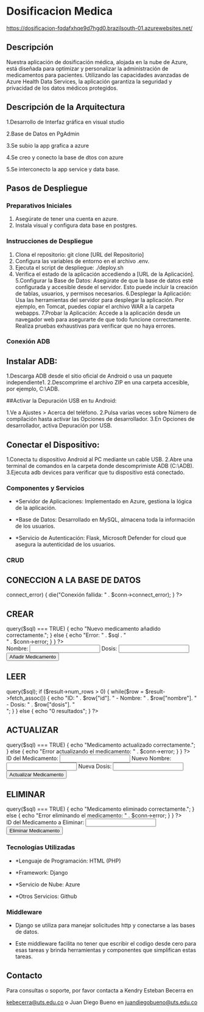# Dosificacion Medica 

https://dosificacion-fqdafxhqe9d7hgd0.brazilsouth-01.azurewebsites.net/

  

## Descripción 

Nuestra aplicación de dosificación médica, alojada en la nube de Azure, está diseñada para optimizar y personalizar la administración de medicamentos para pacientes. Utilizando las capacidades avanzadas de Azure Health Data Services, la aplicación garantiza la seguridad y privacidad de los datos médicos protegidos. 

  

## Descripción de la Arquitectura 

1.Desarrollo de Interfaz gráfica en visual studio 

2.Base de Datos en PgAdmin  

3.Se subio la app grafica a azure 

4.Se creo y conecto la base de dtos con azure 

5.Se interconecto la app service y data base. 

## Pasos de Despliegue

### Preparativos Iniciales
1. Asegúrate de tener una cuenta en azure.
2. Instala visual y configura data base en postgres.

### Instrucciones de Despliegue
1. Clona el repositorio: git clone [URL del Repositorio]
2. Configura las variables de entorno en el archivo .env.
3. Ejecuta el script de despliegue: ./deploy.sh
4. Verifica el estado de la aplicación accediendo a [URL de la Aplicación].
5.Configurar la Base de Datos: Asegúrate de que la base de datos esté configurada y accesible desde el servidor.
Esto puede incluir la creación de tablas, usuarios, y permisos necesarios.
6.Desplegar la Aplicación: Usa las herramientas del servidor para desplegar la aplicación. Por ejemplo, en Tomcat, puedes copiar el archivo WAR a la carpeta webapps.
7.Probar la Aplicación: Accede a la aplicación desde un navegador web para asegurarte de que todo funcione correctamente.
Realiza pruebas exhaustivas para verificar que no haya errores.

### Conexión ADB

## Instalar ADB:

1.Descarga ADB desde el sitio oficial de Android o usa un paquete independiente1.
2.Descomprime el archivo ZIP en una carpeta accesible, por ejemplo, C:\ADB.

##Activar la Depuración USB en tu Android:

1.Ve a Ajustes > Acerca del teléfono.
2.Pulsa varias veces sobre Número de compilación hasta activar las Opciones de desarrollador.
3.En Opciones de desarrollador, activa Depuración por USB.

## Conectar el Dispositivo:

1.Conecta tu dispositivo Android al PC mediante un cable USB.
2.Abre una terminal de comandos en la carpeta donde descomprimiste ADB (C:\ADB).
3.Ejecuta adb devices para verificar que tu dispositivo está conectado.
  

### Componentes y Servicios 

- *Servidor de Aplicaciones:  Implementado en Azure, gestiona la lógica de la aplicación. 

- *Base de Datos: Desarrollado en MySQL, almacena toda la información de los usuarios. 

- *Servicio de Autenticación: Flask, Microsoft Defender for cloud que asegura la autenticidad de los usuarios. 

### CRUD

## CONECCION A LA BASE DE DATOS

<?php
$servername = "nombre_del_servidor"; 
$username = "usuario";
$password = "contraseña";
$dbname = "nombre_base_datos";

// Crear conexión
$conn = new mysqli($servername, $username, $password, $dbname);

// Verificar conexión
if ($conn->connect_error) {
    die("Conexión fallida: " . $conn->connect_error);
}
?>

## CREAR

<?php
if(isset($_POST['submit'])){
    $nombre = $_POST['nombre'];
    $dosis = $_POST['dosis'];

    $sql = "INSERT INTO medicamentos (nombre, dosis) VALUES ('$nombre', '$dosis')";

    if ($conn->query($sql) === TRUE) {
        echo "Nuevo medicamento añadido correctamente.";
    } else {
        echo "Error: " . $sql . "<br>" . $conn->error;
    }
}
?>
<form method="POST">
    Nombre: <input type="text" name="nombre" required>
    Dosis: <input type="text" name="dosis" required>
    <button type="submit" name="submit">Añadir Medicamento</button>
</form>

## LEER

<?php
$sql = "SELECT id, nombre, dosis FROM medicamentos";
$result = $conn->query($sql);

if ($result->num_rows > 0) {
    while($row = $result->fetch_assoc()) {
        echo "ID: " . $row["id"]. " - Nombre: " . $row["nombre"]. " - Dosis: " . $row["dosis"]. "<br>";
    }
} else {
    echo "0 resultados";
}
?>

## ACTUALIZAR

<?php
if(isset($_POST['update'])){
    $id = $_POST['id'];
    $nombre = $_POST['nombre'];
    $dosis = $_POST['dosis'];

    $sql = "UPDATE medicamentos SET nombre='$nombre', dosis='$dosis' WHERE id=$id";

    if ($conn->query($sql) === TRUE) {
        echo "Medicamento actualizado correctamente.";
    } else {
        echo "Error actualizando el medicamento: " . $conn->error;
    }
}
?>
<form method="POST">
    ID del Medicamento: <input type="text" name="id" required>
    Nuevo Nombre: <input type="text" name="nombre">
    Nueva Dosis: <input type="text" name="dosis">
    <button type="submit" name="update">Actualizar Medicamento</button>
</form>

## ELIMINAR

<?php
if(isset($_POST['delete'])){
    $id = $_POST['id'];

    $sql = "DELETE FROM medicamentos WHERE id=$id";

    if ($conn->query($sql) === TRUE) {
        echo "Medicamento eliminado correctamente.";
    } else {
        echo "Error eliminando el medicamento: " . $conn->error;
    }
}
?>
<form method="POST">
    ID del Medicamento a Eliminar: <input type="text" name="id" required>
    <button type="submit" name="delete">Eliminar Medicamento</button>
</form>

### Tecnologías Utilizadas 

- *Lenguaje de Programación: HTML (PHP) 

- *Framework: Django 

- *Servicio de Nube: Azure 

- *Otros Servicios: Github 

 

     

  

### Middleware 

- Django se utiliza para manejar solicitudes http y conectarse a las bases de datos. 

- Este middleware facilita no tener que escribir el codigo desde cero para esas tareas y brinda herramientas y componentes que simplifican estas tareas. 



## Contacto 

Para consultas o soporte, por favor contacta a Kendry Esteban Becerra en 

kebecerra@uts.edu.co o Juan Diego Bueno en juandiegobueno@uts.edu.co 

 

 
